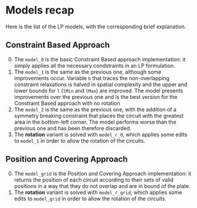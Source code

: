 # Models recap
Here is the list of the LP models, with the corresponding brief explanation.

## Constraint Based Approach
0. The `model_0` is the basic Constraint Based approach implementation: it simply applies all the necessary condstraints in an LP formulation.
1. The `model_1` is the same as the previous one, although some improvements occur. Variable `b` that traces the non-overlapping constraint relaxations is halved in spatial complexity and the upper and lower bounds for `l` (`lMin` and `lMax`) are improved. The model presents improvements over the previous one and is the best version for the Constraint Based approach with no rotation
2. The `model_2` is the same as the previous one, with the addition of a symmetry breaking constraint that places the circuit with the greatest area in the bottom-left corner. The model performs worse than the previous one and has been therefore discarded.
3. The **rotation** variant is solved with `model_r_0`, which applies some edits to `model_1` in order to allow the rotation of the circuits.

## Position and Covering Approach
0. The `model_grid` is the Position and Covering Approach implementation: it returns the position of each circuit according to their sets of valid positions in a way that they do not overlap and are in bound of the plate.
1. The **rotation** variant is solved with `model_r_grid`, which applies some edits to `model_grid` in order to allow the rotation of the circuits.

